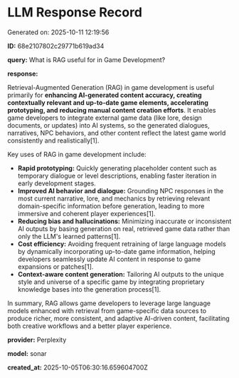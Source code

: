 # LLM Response Record

Generated on: 2025-10-11 12:19:56

**ID:** 68e2107802c29771b619ad34

**query:** What is RAG useful for in Game Development?

**response:**

Retrieval-Augmented Generation (RAG) in game development is useful primarily for **enhancing AI-generated content accuracy, creating contextually relevant and up-to-date game elements, accelerating prototyping, and reducing manual content creation efforts**. It enables game developers to integrate external game data (like lore, design documents, or updates) into AI systems, so the generated dialogues, narratives, NPC behaviors, and other content reflect the latest game world consistently and realistically[1].

Key uses of RAG in game development include:

- **Rapid prototyping:** Quickly generating placeholder content such as temporary dialogue or level descriptions, enabling faster iteration in early development stages.
- **Improved AI behavior and dialogue:** Grounding NPC responses in the most current narrative, lore, and mechanics by retrieving relevant domain-specific information before generation, leading to more immersive and coherent player experiences[1].
- **Reducing bias and hallucinations:** Minimizing inaccurate or inconsistent AI outputs by basing generation on real, retrieved game data rather than only the LLM's learned patterns[1].
- **Cost efficiency:** Avoiding frequent retraining of large language models by dynamically incorporating up-to-date game information, helping developers seamlessly update AI content in response to game expansions or patches[1].
- **Context-aware content generation:** Tailoring AI outputs to the unique style and universe of a specific game by integrating proprietary knowledge bases into the generation process[1].

In summary, RAG allows game developers to leverage large language models enhanced with retrieval from game-specific data sources to produce richer, more consistent, and adaptive AI-driven content, facilitating both creative workflows and a better player experience.

**provider:** Perplexity

**model:** sonar

**created_at:** 2025-10-05T06:30:16.659604700Z

